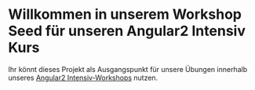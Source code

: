# Willkommen in unserem Workshop Seed für unseren Angular2 Intensiv Kurs

Ihr könnt dieses Projekt als Ausgangspunkt für unsere Übungen innerhalb unseres [Angular2 Intensiv-Workshops](https://angularjs.de/workshops/angular2-intensiv) nutzen.
